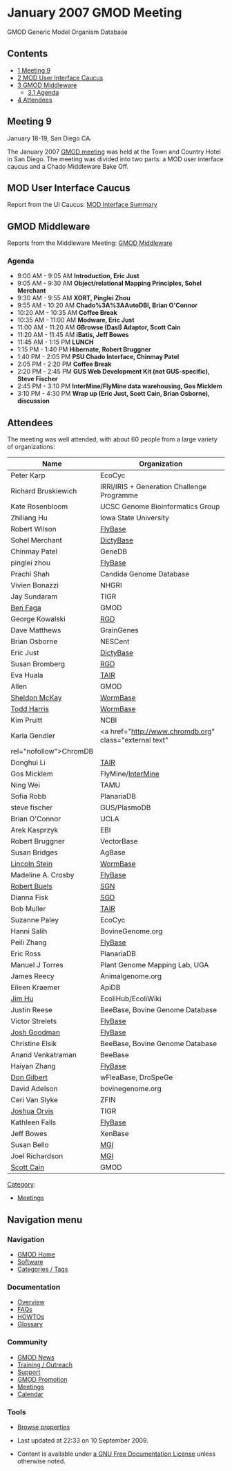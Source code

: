 



<span id="top"></span>




# <span dir="auto">January 2007 GMOD Meeting</span>









GMOD Generic Model Organism Database


## Contents



- [<span class="tocnumber">1</span> <span class="toctext">Meeting
  9</span>](#Meeting_9)
- [<span class="tocnumber">2</span> <span class="toctext">MOD User
  Interface Caucus</span>](#MOD_User_Interface_Caucus)
- [<span class="tocnumber">3</span> <span class="toctext">GMOD
  Middleware</span>](#GMOD_Middleware)
  - [<span class="tocnumber">3.1</span>
    <span class="toctext">Agenda</span>](#Agenda)
- [<span class="tocnumber">4</span>
  <span class="toctext">Attendees</span>](#Attendees)



## <span id="Meeting_9" class="mw-headline">Meeting 9</span>

January 18-19, San Diego CA.

The January 2007 [GMOD meeting](Meetings "Meetings") was held at the
Town and Country Hotel in San Diego. The meeting was divided into two
parts: a MOD user interface caucus and a Chado Middleware Bake Off.

## <span id="MOD_User_Interface_Caucus" class="mw-headline">MOD User Interface Caucus</span>

Report from the UI Caucus: [MOD Interface
Summary](MOD_Face_Summary "MOD Face Summary")

## <span id="GMOD_Middleware" class="mw-headline">GMOD Middleware</span>

Reports from the Middleware Meeting: [GMOD
Middleware](GMOD_Middleware "GMOD Middleware")

  

### <span id="Agenda" class="mw-headline">Agenda</span>

- 9:00 AM - 9:05 AM **Introduction, Eric Just**
- 9:05 AM - 9:30 AM **Object/relational Mapping Principles, Sohel
  Merchant**
- 9:30 AM - 9:55 AM **XORT, Pinglei Zhou**
- 9:55 AM - 10:20 AM **Chado%3A%3AAutoDBI, Brian O'Connor**
- 10:20 AM - 10:35 AM **Coffee Break**
- 10:35 AM - 11:00 AM **Modware, Eric Just**
- 11:00 AM - 11:20 AM **GBrowse (DasI) Adaptor, Scott Cain**
- 11:20 AM - 11:45 AM **iBatis, Jeff Bowes**
- 11:45 AM - 1:15 PM **LUNCH**
- 1:15 PM - 1:40 PM **Hibernate, Robert Bruggner**
- 1:40 PM - 2:05 PM **PSU Chado Interface, Chinmay Patel**
- 2:05 PM - 2:20 PM **Coffee Break**
- 2:20 PM - 2:45 PM **GUS Web Development Kit (not GUS-specific), Steve
  Fischer**
- 2:45 PM - 3:10 PM **InterMine/FlyMine data warehousing, Gos Micklem**
- 3:10 PM - 4:30 PM **Wrap up (Eric Just, Scott Cain, Brian Osborne),
  discussion**

## <span id="Attendees" class="mw-headline">Attendees</span>

The meeting was well attended, with about 60 people from a large variety
of organizations:

| Name | Organization |
|----|----|
| Peter Karp | EcoCyc |
| Richard Bruskiewich | IRRI/IRIS + Generation Challenge Programme |
| Kate Rosenbloom | UCSC Genome Bioinformatics Group |
| Zhiliang Hu | Iowa State University |
| Robert Wilson | [FlyBase](Category%3AFlyBase "Category%3AFlyBase") |
| Sohel Merchant | [DictyBase](Category%3ADictyBase "Category%3ADictyBase") |
| Chinmay Patel | GeneDB |
| pinglei zhou | [FlyBase](Category%3AFlyBase "Category%3AFlyBase") |
| Prachi Shah | Candida Genome Database |
| Vivien Bonazzi | NHGRI |
| Jay Sundaram | TIGR |
| [Ben Faga](User%3AFaga "User%3AFaga") | GMOD |
| George Kowalski | [RGD](Category%3ARGD "Category%3ARGD") |
| Dave Matthews | GrainGenes |
| Brian Osborne | NESCent |
| Eric Just | [DictyBase](Category%3ADictyBase "Category%3ADictyBase") |
| Susan Bromberg | [RGD](Category%3ARGD "Category%3ARGD") |
| Eva Huala | [TAIR](Category%3ATAIR "Category%3ATAIR") |
| Allen | GMOD |
| [Sheldon McKay](User%3AMckays "User%3AMckays") | [WormBase](Category%3AWormBase "Category%3AWormBase") |
| [Todd Harris](User%3ATharris "User%3ATharris") | [WormBase](Category%3AWormBase "Category%3AWormBase") |
| Kim Pruitt | NCBI |
| Karla Gendler | <a href="http://www.chromdb.org" class="external text"
rel="nofollow">ChromDB</a> |
| Donghui Li | [TAIR](Category%3ATAIR "Category%3ATAIR") |
| Gos Micklem | FlyMine/[InterMine](InterMine "InterMine") |
| Ning Wei | TAMU |
| Sofia Robb | PlanariaDB |
| steve fischer | GUS/PlasmoDB |
| Brian O'Connor | UCLA |
| Arek Kasprzyk | EBI |
| Robert Bruggner | VectorBase |
| Susan Bridges | AgBase |
| [Lincoln Stein](User%3ALstein "User%3ALstein") | [WormBase](Category%3AWormBase "Category%3AWormBase") |
| Madeline A. Crosby | [FlyBase](Category%3AFlyBase "Category%3AFlyBase") |
| [Robert Buels](User%3ARobertBuels "User%3ARobertBuels") | [SGN](Category%3ASGN "Category%3ASGN") |
| Dianna Fisk | [SGD](Category%3ASGD "Category%3ASGD") |
| Bob Muller | [TAIR](Category%3ATAIR "Category%3ATAIR") |
| Suzanne Paley | EcoCyc |
| Hanni Salih | BovineGenome.org |
| Peili Zhang | [FlyBase](Category%3AFlyBase "Category%3AFlyBase") |
| Eric Ross | PlanariaDB |
| Manuel J Torres | Plant Genome Mapping Lab, UGA |
| James Reecy | Animalgenome.org |
| Eileen Kraemer | ApiDB |
| [Jim Hu](User%3AJimHu.1 "User%3AJimHu") | EcoliHub/EcoliWiki |
| Justin Reese | BeeBase, Bovine Genome Database |
| Victor Strelets | [FlyBase](Category%3AFlyBase "Category%3AFlyBase") |
| [Josh Goodman](User%3AJogoodma "User%3AJogoodma") | [FlyBase](Category%3AFlyBase "Category%3AFlyBase") |
| Christine Elsik | BeeBase, Bovine Genome Database |
| Anand Venkatraman | BeeBase |
| Haiyan Zhang | [FlyBase](Category%3AFlyBase "Category%3AFlyBase") |
| [Don Gilbert](User%3ADongilbert "User%3ADongilbert") | wFleaBase, DroSpeGe |
| David Adelson | bovinegenome.org |
| Ceri Van Slyke | ZFIN |
| [Joshua Orvis](User%3AJorvis "User%3AJorvis") | TIGR |
| Kathleen Falls | [FlyBase](Category%3AFlyBase "Category%3AFlyBase") |
| Jeff Bowes | XenBase |
| Susan Bello | [MGI](Category%3AMGI "Category%3AMGI") |
| Joel Richardson | [MGI](Category%3AMGI "Category%3AMGI") |
| [Scott Cain](User%3AScott "User%3AScott") | GMOD |




[Category](Special%3ACategories "Special%3ACategories"):

- [Meetings](Category%3AMeetings "Category%3AMeetings")






## Navigation menu









### Navigation



- <span id="n-GMOD-Home">[GMOD Home](Main_Page)</span>
- <span id="n-Software">[Software](GMOD_Components)</span>
- <span id="n-Categories-.2F-Tags">[Categories /
  Tags](Categories)</span>




### Documentation



- <span id="n-Overview">[Overview](Overview)</span>
- <span id="n-FAQs">[FAQs](Category%3AFAQ)</span>
- <span id="n-HOWTOs">[HOWTOs](Category%3AHOWTO)</span>
- <span id="n-Glossary">[Glossary](Glossary)</span>




### Community



- <span id="n-GMOD-News">[GMOD News](GMOD_News)</span>
- <span id="n-Training-.2F-Outreach">[Training /
  Outreach](Training_and_Outreach)</span>
- <span id="n-Support">[Support](Support)</span>
- <span id="n-GMOD-Promotion">[GMOD Promotion](GMOD_Promotion)</span>
- <span id="n-Meetings">[Meetings](Meetings)</span>
- <span id="n-Calendar">[Calendar](Calendar)</span>




### Tools

- <span id="t-smwbrowselink"><a href="Special%3ABrowse/January_2007_GMOD_Meeting"
  rel="smw-browse">Browse properties</a></span>



- <span id="footer-info-lastmod">Last updated at 22:33 on 10 September
  2009.</span>
<!-- - <span id="footer-info-viewcount">35,226 page views.</span> -->
- <span id="footer-info-copyright">Content is available under
  <a href="http://www.gnu.org/licenses/fdl-1.3.html" class="external"
  rel="nofollow">a GNU Free Documentation License</a> unless otherwise
  noted.</span>

<!-- -->



<!-- -->





